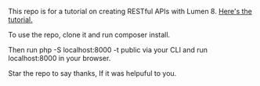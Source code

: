 This repo is for a tutorial on creating RESTful APIs with Lumen 8. [Here's the tutorial.](https://omojolasamsonade.medium.com/laravel-8-how-to-create-restful-apis-with-lumen-8-8859960bfac8)

To use the repo, clone it and run composer install.

Then run php -S localhost:8000 -t public via your CLI and run localhost:8000 in your browser.

Star the repo to say thanks, If it was helpuful to you.

